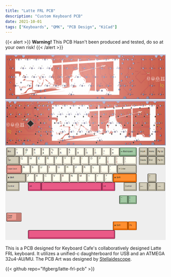 ```yaml
---
title: "Latte FRL PCB"
description: "Custom Keyboard PCB"
date: 2021-10-01
tags: ["Keyboards", "QMK", "PCB Design", "KiCad"]
---
```

{{< alert >}}
**Warning!** This PCB Hasn't been produced and tested, do so at your own risk!
{{< /alert >}}

![PCB front](content/posts/keyboards/latte/featured.png "Front of the PCB")
![PCB back](latte-back.png "Back of the PCB")
![Supported layouts](latte-layouts.png "Supported layouts")

This is a PCB designed for Keyboard Cafe's collaboratively designed Latte FRL keyboard. It utilizes a unified-c daughterboard for USB and an ATMEGA 32u4-AU/MU. The PCB Art was designed by [Stellaidescope](https://twitter.com/stellaidoscope).

{{< github repo="lfgberg/latte-frl-pcb" >}}
